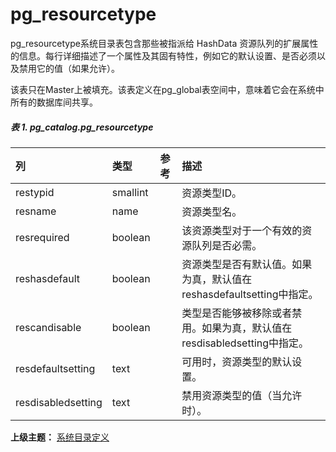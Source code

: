 # pg\_resourcetype

pg\_resourcetype系统目录表包含那些被指派给 HashData 资源队列的扩展属性的信息。每行详细描述了一个属性及其固有特性，例如它的默认设置、是否必须以及禁用它的值（如果允许）。

该表只在Master上被填充。该表定义在pg\_global表空间中，意味着它会在系统中所有的数据库间共享。

##### 表 1. pg\_catalog.pg\_resourcetype

| 列 | 类型 | 参考 | 描述 |
| :--- | :--- | :--- | :--- |
| restypid | smallint |  | 资源类型ID。 |
| resname | name |  | 资源类型名。 |
| resrequired | boolean |  | 该资源类型对于一个有效的资源队列是否必需。 |
| reshasdefault | boolean |  | 资源类型是否有默认值。如果为真，默认值在reshasdefaultsetting中指定。 |
| rescandisable | boolean |  | 类型是否能够被移除或者禁用。如果为真，默认值在resdisabledsetting中指定。 |
| resdefaultsetting | text |  | 可用时，资源类型的默认设置。 |
| resdisabledsetting | text |  | 禁用资源类型的值（当允许时）。 |

**上级主题：** [系统目录定义](./README.md)
